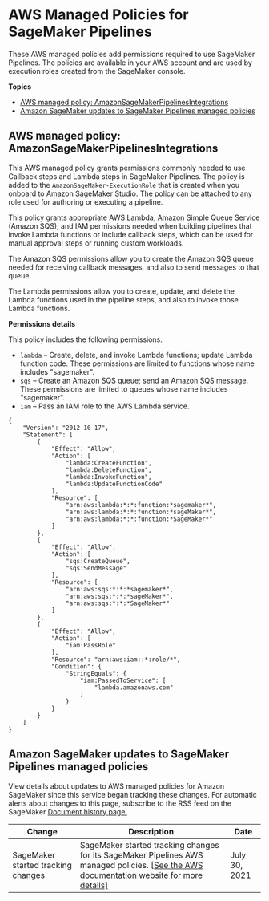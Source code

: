 # AWS Managed Policies for SageMaker Pipelines<a name="security-iam-awsmanpol-pipelines"></a>

These AWS managed policies add permissions required to use SageMaker Pipelines\. The policies are available in your AWS account and are used by execution roles created from the SageMaker console\.

**Topics**
+ [AWS managed policy: AmazonSageMakerPipelinesIntegrations](#security-iam-awsmanpol-AmazonSageMakerPipelinesIntegrations)
+ [Amazon SageMaker updates to SageMaker Pipelines managed policies](#security-iam-awsmanpol-pipelines-updates)

## AWS managed policy: AmazonSageMakerPipelinesIntegrations<a name="security-iam-awsmanpol-AmazonSageMakerPipelinesIntegrations"></a>

This AWS managed policy grants permissions commonly needed to use Callback steps and Lambda steps in SageMaker Pipelines\. The policy is added to the `AmazonSageMaker-ExecutionRole` that is created when you onboard to Amazon SageMaker Studio\. The policy can be attached to any role used for authoring or executing a pipeline\.

This policy grants appropriate AWS Lambda, Amazon Simple Queue Service \(Amazon SQS\), and IAM permissions needed when building pipelines that invoke Lambda functions or include callback steps, which can be used for manual approval steps or running custom workloads\.

The Amazon SQS permissions allow you to create the Amazon SQS queue needed for receiving callback messages, and also to send messages to that queue\.

The Lambda permissions allow you to create, update, and delete the Lambda functions used in the pipeline steps, and also to invoke those Lambda functions\.

**Permissions details**

This policy includes the following permissions\.
+ `lambda` – Create, delete, and invoke Lambda functions; update Lambda function code\. These permissions are limited to functions whose name includes "sagemaker"\.
+ `sqs` – Create an Amazon SQS queue; send an Amazon SQS message\. These permissions are limited to queues whose name includes "sagemaker"\.
+ `iam` – Pass an IAM role to the AWS Lambda service\.

```
{
    "Version": "2012-10-17",
    "Statement": [
        {
            "Effect": "Allow",
            "Action": [
                "lambda:CreateFunction",
                "lambda:DeleteFunction",
                "lambda:InvokeFunction",
                "lambda:UpdateFunctionCode"
            ],
            "Resource": [
                "arn:aws:lambda:*:*:function:*sagemaker*",
                "arn:aws:lambda:*:*:function:*sageMaker*",
                "arn:aws:lambda:*:*:function:*SageMaker*"
            ]
        },
        {
            "Effect": "Allow",
            "Action": [
                "sqs:CreateQueue",
                "sqs:SendMessage"
            ],
            "Resource": [
                "arn:aws:sqs:*:*:*sagemaker*",
                "arn:aws:sqs:*:*:*sageMaker*",
                "arn:aws:sqs:*:*:*SageMaker*"
            ]
        },
        {
            "Effect": "Allow",
            "Action": [
                "iam:PassRole"
            ],
            "Resource": "arn:aws:iam::*:role/*",
            "Condition": {
                "StringEquals": {
                    "iam:PassedToService": [
                        "lambda.amazonaws.com"
                    ]
                }
            }
        }
    ]
}
```

## Amazon SageMaker updates to SageMaker Pipelines managed policies<a name="security-iam-awsmanpol-pipelines-updates"></a>

View details about updates to AWS managed policies for Amazon SageMaker since this service began tracking these changes\. For automatic alerts about changes to this page, subscribe to the RSS feed on the SageMaker [Document history page\.](doc-history.md)


| Change | Description | Date | 
| --- | --- | --- | 
|  SageMaker started tracking changes  |  SageMaker started tracking changes for its SageMaker Pipelines AWS managed policies\. [\[See the AWS documentation website for more details\]](http://docs.aws.amazon.com/sagemaker/latest/dg/security-iam-awsmanpol-pipelines.html)  | July 30, 2021 | 